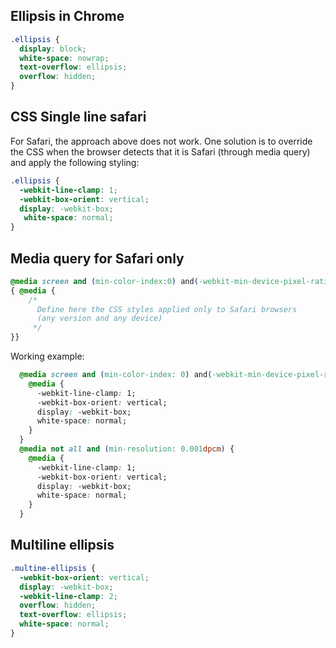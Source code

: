 ## Ellipsis in Chrome

```css
.ellipsis {
  display: block;
  white-space: nowrap;
  text-overflow: ellipsis;
  overflow: hidden;
}
```

## CSS Single line safari

For Safari, the approach above does not work. One solution is to override the CSS when the browser detects that it is Safari (through media query) and apply the following styling:

```css
.ellipsis {
  -webkit-line-clamp: 1;
  -webkit-box-orient: vertical;
  display: -webkit-box;
   white-space: normal;
}
```

## Media query for Safari only
```css
@media screen and (min-color-index:0) and(-webkit-min-device-pixel-ratio:0)
{ @media {
    /*
      Define here the CSS styles applied only to Safari browsers
      (any version and any device)
     */
}}
```

Working example:

```css
  @media screen and (min-color-index: 0) and(-webkit-min-device-pixel-ratio:0) {
    @media {
      -webkit-line-clamp: 1;
      -webkit-box-orient: vertical;
      display: -webkit-box;
      white-space: normal;
    }
  }
  @media not all and (min-resolution: 0.001dpcm) {
    @media {
      -webkit-line-clamp: 1;
      -webkit-box-orient: vertical;
      display: -webkit-box;
      white-space: normal;
    }
  }
```

## Multiline ellipsis
```css
.multine-ellipsis {
  -webkit-box-orient: vertical;
  display: -webkit-box;
  -webkit-line-clamp: 2;
  overflow: hidden;
  text-overflow: ellipsis;
  white-space: normal;
}
```
